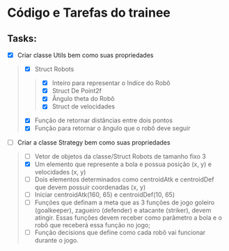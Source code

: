 # Código e Tarefas do trainee

## Tasks:

- [X] Criar classe Utils bem como suas propriedades
> - [X] Struct Robots
>> - [X] Inteiro para representar o Indíce do Robô
>> - [X] Struct De Point2f
>> - [X] Ângulo theta do Robô
>> - [X] Struct de velocidades
> - [X] Função de retornar distâncias entre dois pontos
> - [X] Função para retornar o ângulo que o robô deve seguir

- [ ] Criar a classe Strategy bem como suas propriedades
> - [ ] Vetor de objetos da classe/Struct Robots de tamanho fixo 3
> - [X] Um elemento que represente a bola e possua posição (x, y) e velocidades (x, y)
> - [ ] Dois elementos determinados como centroidAtk e centroidDef que devem possuir coordenadas (x, y)
> - [ ] Iniciar centroidAtk(160, 65) e centroidDef(10, 65)
> - [ ] Funções que definam a meta que as 3 funções de jogo goleiro (goalkeeper), zagueiro (defender) e atacante (striker), devem atingir. Essas funções devem receber como parâmetro a bola e o robô que receberá
essa função no jogo; 
> - [ ] Função decisions que define como cada robô vai funcionar durante o jogo.
